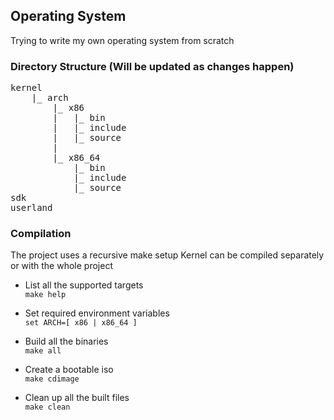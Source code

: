 ## Operating System

Trying to write my own operating system from scratch

### Directory Structure (Will be updated as changes happen)
<pre>
kernel
    |_ arch
        |_ x86
        |   |_ bin
        |   |_ include
        |   |_ source
        |
        |_ x86_64
            |_ bin  
            |_ include
            |_ source
sdk
userland
</pre>

### Compilation
The project uses a recursive make setup
Kernel can be compiled separately or with the whole project

+ List all the supported targets  
`make help`

+ Set required environment variables  
`set ARCH=[ x86 | x86_64 ]`

+ Build all the binaries  
`make all`

+ Create a bootable iso  
`make cdimage`

+ Clean up all the built files  
`make clean`
